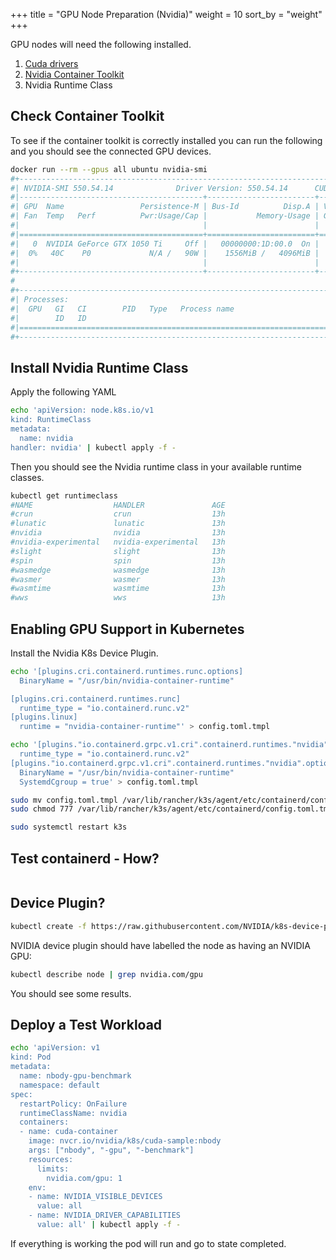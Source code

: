 +++
title = "GPU Node Preparation (Nvidia)"
weight = 10
sort_by = "weight"
+++

GPU nodes will need the following installed.

1. [Cuda drivers](https://wiki.debian.org/NvidiaGraphicsDrivers)
1. [Nvidia Container Toolkit](https://docs.nvidia.com/datacenter/cloud-native/container-toolkit/latest/install-guide.html)
1. Nvidia Runtime Class

## Check Container Toolkit

To see if the container toolkit is correctly installed you can run the following and you should see the connected GPU devices.

```sh
docker run --rm --gpus all ubuntu nvidia-smi
#+-----------------------------------------------------------------------------------------+
#| NVIDIA-SMI 550.54.14              Driver Version: 550.54.14      CUDA Version: 12.4     |
#|-----------------------------------------+------------------------+----------------------+
#| GPU  Name                 Persistence-M | Bus-Id          Disp.A | Volatile Uncorr. ECC |
#| Fan  Temp   Perf          Pwr:Usage/Cap |           Memory-Usage | GPU-Util  Compute M. |
#|                                         |                        |               MIG M. |
#|=========================================+========================+======================|
#|   0  NVIDIA GeForce GTX 1050 Ti     Off |   00000000:1D:00.0  On |                  N/A |
#|  0%   40C    P0             N/A /   90W |    1556MiB /   4096MiB |      0%      Default |
#|                                         |                        |                  N/A |
#+-----------------------------------------+------------------------+----------------------+
#                                                                                         
#+-----------------------------------------------------------------------------------------+
#| Processes:                                                                              |
#|  GPU   GI   CI        PID   Type   Process name                              GPU Memory |
#|        ID   ID                                                               Usage      |
#|=========================================================================================|
#+-----------------------------------------------------------------------------------------+
```

## Install Nvidia Runtime Class

Apply the following YAML

```sh
echo 'apiVersion: node.k8s.io/v1
kind: RuntimeClass
metadata:
  name: nvidia
handler: nvidia' | kubectl apply -f -
```

Then you should see the Nvidia runtime class in your available runtime classes.

```sh
kubectl get runtimeclass
#NAME                  HANDLER               AGE
#crun                  crun                  13h
#lunatic               lunatic               13h
#nvidia                nvidia                13h
#nvidia-experimental   nvidia-experimental   13h
#slight                slight                13h
#spin                  spin                  13h
#wasmedge              wasmedge              13h
#wasmer                wasmer                13h
#wasmtime              wasmtime              13h
#wws                   wws                   13h
```

## Enabling GPU Support in Kubernetes

Install the Nvidia K8s Device Plugin.

```sh
echo '[plugins.cri.containerd.runtimes.runc.options]
  BinaryName = "/usr/bin/nvidia-container-runtime"

[plugins.cri.containerd.runtimes.runc]
  runtime_type = "io.containerd.runc.v2"
[plugins.linux]
  runtime = "nvidia-container-runtime"' > config.toml.tmpl
```

```sh
echo '[plugins."io.containerd.grpc.v1.cri".containerd.runtimes."nvidia"]
  runtime_type = "io.containerd.runc.v2"
[plugins."io.containerd.grpc.v1.cri".containerd.runtimes."nvidia".options]
  BinaryName = "/usr/bin/nvidia-container-runtime"
  SystemdCgroup = true' > config.toml.tmpl
```

```sh
sudo mv config.toml.tmpl /var/lib/rancher/k3s/agent/etc/containerd/config.toml.tmpl
sudo chmod 777 /var/lib/rancher/k3s/agent/etc/containerd/config.toml.tmpl
```

```sh
sudo systemctl restart k3s
```

## Test containerd - How?

```sh

```

## Device Plugin?

```sh
kubectl create -f https://raw.githubusercontent.com/NVIDIA/k8s-device-plugin/v0.14.5/nvidia-device-plugin.yml
```

NVIDIA device plugin should have labelled the node as having an NVIDIA GPU:

```sh
kubectl describe node | grep nvidia.com/gpu
```

You should see some results.

## Deploy a Test Workload

```sh
echo 'apiVersion: v1
kind: Pod
metadata:
  name: nbody-gpu-benchmark
  namespace: default
spec:
  restartPolicy: OnFailure
  runtimeClassName: nvidia
  containers:
  - name: cuda-container
    image: nvcr.io/nvidia/k8s/cuda-sample:nbody
    args: ["nbody", "-gpu", "-benchmark"]
    resources:
      limits:
        nvidia.com/gpu: 1
    env:
    - name: NVIDIA_VISIBLE_DEVICES
      value: all
    - name: NVIDIA_DRIVER_CAPABILITIES
      value: all' | kubectl apply -f -
```

If everything is working the pod will run and go to state completed.
